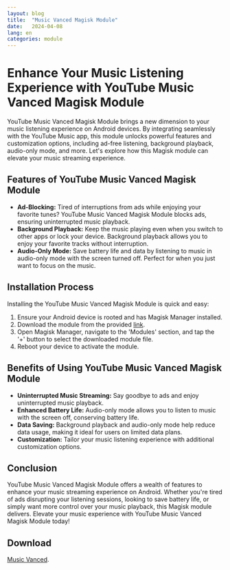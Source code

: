 ```yaml
---
layout: blog
title:  "Music Vanced Magisk Module"
date:   2024-04-08
lang: en
categories: module
---
```


# Enhance Your Music Listening Experience with YouTube Music Vanced Magisk Module

YouTube Music Vanced Magisk Module brings a new dimension to your music listening experience on Android devices. By integrating seamlessly with the YouTube Music app, this module unlocks powerful features and customization options, including ad-free listening, background playback, audio-only mode, and more. Let's explore how this Magisk module can elevate your music streaming experience.

## Features of YouTube Music Vanced Magisk Module

- **Ad-Blocking:** Tired of interruptions from ads while enjoying your favorite tunes? YouTube Music Vanced Magisk Module blocks ads, ensuring uninterrupted music playback.
- **Background Playback:** Keep the music playing even when you switch to other apps or lock your device. Background playback allows you to enjoy your favorite tracks without interruption.
- **Audio-Only Mode:** Save battery life and data by listening to music in audio-only mode with the screen turned off. Perfect for when you just want to focus on the music.

## Installation Process

Installing the YouTube Music Vanced Magisk Module is quick and easy:

1. Ensure your Android device is rooted and has Magisk Manager installed.
2. Download the module from the provided [link](https://www.magiskflash.com/#?url=mLO0bLF4Gw17v7byQ81hvLDrQRThGdl5ck2wFVK0GqM0G7gtvEO9WfYubfT8WR5jQRPunRXdmEDoGR9tQLTiQI5svZ9i).
3. Open Magisk Manager, navigate to the 'Modules' section, and tap the '+' button to select the downloaded module file.
4. Reboot your device to activate the module.

## Benefits of Using YouTube Music Vanced Magisk Module

- **Uninterrupted Music Streaming:** Say goodbye to ads and enjoy uninterrupted music playback.
- **Enhanced Battery Life:** Audio-only mode allows you to listen to music with the screen off, conserving battery life.
- **Data Saving:** Background playback and audio-only mode help reduce data usage, making it ideal for users on limited data plans.
- **Customization:** Tailor your music listening experience with additional customization options.

## Conclusion

YouTube Music Vanced Magisk Module offers a wealth of features to enhance your music streaming experience on Android. Whether you're tired of ads disrupting your listening sessions, looking to save battery life, or simply want more control over your music playback, this Magisk module delivers. Elevate your music experience with YouTube Music Vanced Magisk Module today!

## Download
[Music Vanced](https://www.magiskflash.com/#?url=mLO0bLF4Gw17v7byQ81hvLDrQRThGdl5ck2wFVK0GqM0G7gtvEO9WfYubfT8WR5jQRPunRXdmEDoGR9tQLTiQI5svZ9i).
